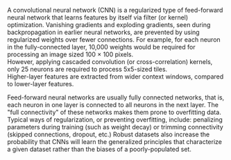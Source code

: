 A convolutional neural network (CNN) is a regularized type of feed-forward neural network that learns features 
by itself via filter (or kernel) optimization. Vanishing gradients and exploding gradients, 
seen during backpropagation in earlier neural networks, are prevented by using regularized weights over fewer connections. 
For example, for each neuron in the fully-connected layer, 10,000 weights would be required for processing an image sized 100 × 100 pixels.  
However, applying cascaded convolution (or cross-correlation) kernels, only 25 neurons are required to process 5x5-sized tiles.  
Higher-layer features are extracted from wider context windows, compared to lower-layer features.  

Feed-forward neural networks are usually fully connected networks, that is, each neuron in one layer is connected to all neurons in the next layer. 
The "full connectivity" of these networks makes them prone to overfitting data. Typical ways of regularization, or preventing overfitting, 
include: penalizing parameters during training (such as weight decay) or trimming connectivity (skipped connections, dropout, etc.) 
Robust datasets also increase the probability that CNNs will learn the generalized principles that characterize a given dataset rather than the biases of a poorly-populated set.
